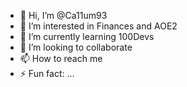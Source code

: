 - 👋 Hi, I’m @Ca11um93
- 👀 I’m interested in Finances and AOE2
- 🌱 I’m currently learning 100Devs 
- 💞️ I’m looking to collaborate 
- 📫 How to reach me 
- ⚡ Fun fact: ...

<!---
Ca11um93/Ca11um93 is a ✨ special ✨ repository because its `README.md` (this file) appears on your GitHub profile.
You can click the Preview link to take a look at your changes.
--->
